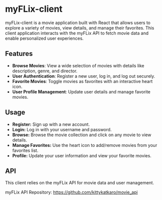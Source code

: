 # myFLix-client

myFLix-client is a movie application built with React that allows users to explore a variety of movies, view details, and manage their favorites. This client application interacts with the myFLix API to fetch movie data and enable personalized user experiences.

## Features

- **Browse Movies**: View a wide selection of movies with details like description, genre, and director.
- **User Authentication**: Register a new user, log in, and log out securely.
- **Favorite Movies**: Toggle movies as favorites with an interactive heart icon.
- **User Profile Management**: Update user details and manage favorite movies.

## Usage
- **Register:** Sign up with a new account.
- **Login:** Log in with your username and password.
- **Browse:** Browse the movie collection and click on any movie to view details.
- **Manage Favorites:** Use the heart icon to add/remove movies from your favorites list.
- **Profile:** Update your user information and view your favorite movies.

## API
This client relies on the myFLix API for movie data and user management.

myFLix API Repository: https://github.com/kittykatkaro/movie_api
